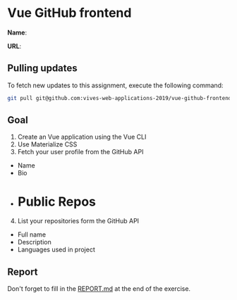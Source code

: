# Vue GitHub frontend

**Name**: <!-- TODO: fill in your full name here, firstname and lastname -->

**URL**: <!-- TODO: paste the full custom domain URL to the solution of this exercise  -->

## Pulling updates

To fetch new updates to this assignment, execute the following command:

```bash
git pull git@github.com:vives-web-applications-2019/vue-github-frontend.git master
```

## Goal

1. Create an Vue application using the Vue CLI
2. Use Materialize CSS
3. Fetch your user profile from the GitHub API
  * Name
  * Bio
  * # Public Repos
4. List your repositories form the GitHub API
  * Full name
  * Description
  * Languages used in project

## Report

Don't forget to fill in the [REPORT.md](REPORT.md) at the end of the exercise.
